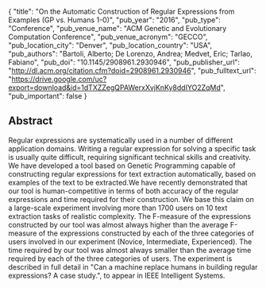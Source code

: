 {
  "title": "On the Automatic Construction of Regular Expressions from Examples (GP vs. Humans 1-0)",
  "pub_year": "2016",
  "pub_type": "Conference",
  "pub_venue_name": "ACM Genetic and Evolutionary Computation Conference",
  "pub_venue_acronym": "GECCO",
  "pub_location_city": "Denver",
  "pub_location_country": "USA",
  "pub_authors": "Bartoli, Alberto; De Lorenzo, Andrea; Medvet, Eric; Tarlao, Fabiano",
  "pub_doi": "10.1145/2908961.2930946",
  "pub_publisher_url": "http://dl.acm.org/citation.cfm?doid=2908961.2930946",
  "pub_fulltext_url": "https://drive.google.com/uc?export=download&id=1dTXZZegQPAWerxXvjKnKy8ddIYO2ZqMd",
  "pub_important": false
}

## Abstract
Regular expressions are systematically used in a number of different application domains. Writing a regular expression for solving a specific task is usually quite difficult, requiring significant technical skills and creativity. We have developed a tool based on Genetic Programming capable of constructing regular expressions for text extraction automatically, based on examples of the text to be extracted.We have recently demonstrated that our tool is human-competitive in terms of both accuracy of the regular expressions and time required for their construction. We base this claim on a large-scale experiment involving more than 1700 users on 10 text extraction tasks of realistic complexity. The F-measure of the expressions constructed by our tool was almost always higher than the average F-measure of the expressions constructed by each of the three categories of users involved in our experiment (Novice, Intermediate, Experienced). The time required by our tool was almost always smaller than the average time required by each of the three categories of users. The experiment is described in full detail in "Can a machine replace humans in building regular expressions? A case study.", to appear in IEEE Intelligent Systems.
